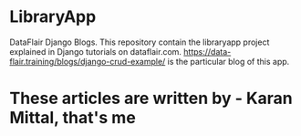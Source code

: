 # LibraryApp
DataFlair Django Blogs. This repository contain the libraryapp project explained in Django tutorials on dataflair.com.
https://data-flair.training/blogs/django-crud-example/ is the particular blog of this app.
# These articles are written by - Karan Mittal, that's me
